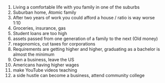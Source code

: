 1. Living a comfortable life with you family in one of the suburbs
2. Suburban home, Atomic family
3. After two years of work you could afford a house / ratio is way worse 1:10
4. Groceries, insurance, gas
5. Student loans are too high
6. assets passed from one generation of a family to the next (Old money)
7. reagonomics, cut taxes for corporations
8. Requirements are getting higher and higher, graduating as a bachelor is almost the minimum
9. Own a business, leave the US
10. Americans having higher wages
11. make YouTube videos teaching
12. a side hustle can become a business, attend community college